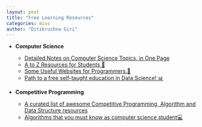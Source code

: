 ```yaml
---
layout: post
title: "Free Learning Resources"
categories: misc
author: "Ditikrushna Giri"
---
```


 - **Computer Science** 
	 - [Detailed Notes on Computer Science Topics, in One Page](https://github.com/darshanime/notes)
	 - [ A to Z Resources for Students 👦](https://github.com/dipakkr/A-to-Z-Resources-for-Students)
	 - [Some Useful Websites for Programmers.🥰](sdmg15/Best-websites-a-programmer-should-visit)
	 - [Path to a free self-taught education in Data Science! 📊 ](https://github.com/ditikrushna/data-science)

- **Competitive Programming**
	 - [ A curated list of awesome Competitive Programming, Algorithm and Data Structure resources](https://github.com/ditikrushna/awesome-competitive-programming)
	 - [Algorithms that you must know as computer science student💻 ](https://github.com/ditikrushna/cs-algorithms) 

	
